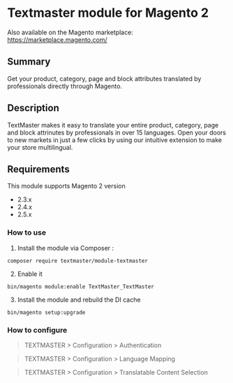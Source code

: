 # Textmaster module for Magento 2

Also available on the Magento marketplace: https://marketplace.magento.com/

## Summary
Get your product, category, page and block attributes translated by professionals directly through Magento.

## Description
TextMaster makes it easy to translate your entire product, category, page and block attrinutes  by professionals in over 15 languages. Open your doors to new markets in just a few clicks by using our intuitive extension to make your store multilingual.

## Requirements
This module supports Magento 2 version
* 2.3.x 
* 2.4.x
* 2.5.x

### How to use

1. Install the module via Composer :

``` composer require textmaster/module-textmaster ```

2. Enable it

``` bin/magento module:enable TextMaster_TextMaster ```

3. Install the module and rebuild the DI cache

``` bin/magento setup:upgrade ```

### How to configure

> TEXTMASTER > Configuration > Authentication

> TEXTMASTER > Configuration > Language Mapping

> TEXTMASTER > Configuration > Translatable Content Selection
